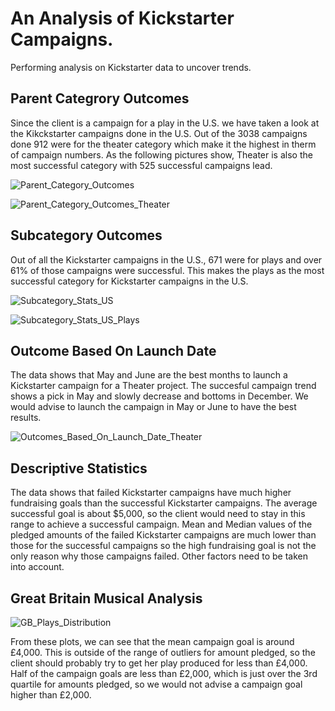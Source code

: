 # An Analysis of Kickstarter Campaigns.

Performing analysis on Kickstarter data to uncover trends.

## Parent Categrory Outcomes

Since the client is a campaign for a play in the U.S. we have taken a look at the Kikckstarter campaigns done in the U.S. Out of the 3038 campaigns done 912 were for the theater category which make it the highest in therm of campaign numbers.
As the following pictures show, Theater is also the most successful category with 525 successful campaigns lead.

![Parent_Category_Outcomes](https://user-images.githubusercontent.com/68669675/88483437-8b8d6980-cf2d-11ea-9635-2ef9554007d4.png)

![Parent_Category_Outcomes_Theater](https://user-images.githubusercontent.com/68669675/88483433-84665b80-cf2d-11ea-85d7-00be4bf239fc.png)


## Subcategory Outcomes

Out of all the Kickstarter campaigns in the U.S., 671 were for plays and over 61% of those campaigns were successful. This makes the plays as the most successful category for Kickstarter campaigns in the U.S.

![Subcategory_Stats_US](https://user-images.githubusercontent.com/68669675/88483646-cd6adf80-cf2e-11ea-89fe-8f6cf3e62d57.png)

![Subcategory_Stats_US_Plays](https://user-images.githubusercontent.com/68669675/88483654-d9ef3800-cf2e-11ea-9a63-bb24b711deaf.png)


## Outcome Based On Launch Date

The data shows that May and June are the best months to launch a Kickstarter campaign for a Theater project. The succesful campaign trend shows a pick in May and slowly decrease and bottoms in December. We would advise to launch the campaign in May or June to have the best results.

![Outcomes_Based_On_Launch_Date_Theater](https://user-images.githubusercontent.com/68669675/88483662-ed020800-cf2e-11ea-92eb-64e6761ce044.png)


## Descriptive Statistics

The data shows that failed Kickstarter campaigns have much higher fundraising goals than the successful Kickstarter campaigns.
The average successful goal is about $5,000, so the client would need to stay in this range to achieve a successful campaign.
Mean and Median values of the pledged amounts of the failed Kickstarter campaigns are much lower than those for the successful campaigns so the high fundraising goal is not the only reason why those campaigns failed. Other factors need to be taken into account.


## Great Britain Musical Analysis

![GB_Plays_Distribution](https://user-images.githubusercontent.com/68669675/88484475-386ae500-cf34-11ea-84dc-47059bc7c06b.png)

From these plots, we can see that the mean campaign goal is around £4,000. This is outside of the range of outliers for amount pledged, so the client should probably try to get her play produced for less than £4,000. Half of the campaign goals are less than £2,000, which is just over the 3rd quartile for amounts pledged, so we would not advise a campaign goal higher than £2,000.

